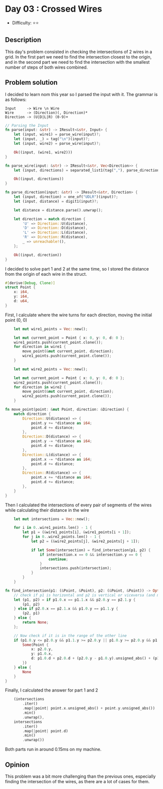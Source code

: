 # Day 03 : Crossed Wires

* Difficulty: ⭐⭐

## Description

This day's problem consisted in checking the intersections of 2 wires in a grid. In the first part we need to find the intersection closest to the origin, and in the second part we need to find the intersection with the smallest number of steps of both wires combined.

## Problem solution

I decided to learn nom this year so I parsed the input with it. The grammar is as follows:

```Grammar
Input     -> Wire \n Wire
Wire      -> (Direction)(, Direction)*
Direction -> (U|D|L|R) (0-9)+
```

```rust
// Parsing the Input
fn parse(input: &str) -> IResult<&str, Input> {
    let (input, wire1) = parse_wire(input)?;
    let (input, _) = tag("\n")(input)?;
    let (input, wire2) = parse_wire(input)?;

    Ok((input, (wire1, wire2)))
}

fn parse_wire(input: &str) -> IResult<&str, Vec<Direction>> {
    let (input, directions) = separated_list1(tag(","), parse_direction)(input)?;

    Ok((input, directions))
}

fn parse_direction(input: &str) -> IResult<&str, Direction> {
    let (input, direction) = one_of("UDLR")(input)?;
    let (input, distance) = digit1(input)?;

    let distance = distance.parse().unwrap();

    let direction = match direction {
        'U' => Direction::U(distance),
        'D' => Direction::D(distance),
        'L' => Direction::L(distance),
        'R' => Direction::R(distance),
        _ => unreachable!(),
    };

    Ok((input, direction))
}
```

I decided to solve part 1 and 2 at the same time, so I stored the distance from the origin of each wire in the struct.

```rust
#[derive(Debug, Clone)]
struct Point {
    x: i64,
    y: i64,
    d: u64,
}
```

First, I calculate where the wire turns for each direction, moving the initial point (0, 0)

```rust
    let mut wire1_points = Vec::new();

    let mut current_point = Point { x: 0, y: 0, d: 0 };
    wire1_points.push(current_point.clone());
    for direction in wire1 {
        move_point(&mut current_point, direction);
        wire1_points.push(current_point.clone());
    }

    let mut wire2_points = Vec::new();

    let mut current_point = Point { x: 0, y: 0, d: 0 };
    wire2_points.push(current_point.clone());
    for direction in wire2 {
        move_point(&mut current_point, direction);
        wire2_points.push(current_point.clone());
    }

fn move_point(point: &mut Point, direction: &Direction) {
    match direction {
        Direction::U(distance) => {
            point.y += *distance as i64;
            point.d += distance;
        },
        Direction::D(distance) => {
            point.y -= *distance as i64;
            point.d += distance;
        },
        Direction::L(distance) => {
            point.x -= *distance as i64;
            point.d += distance;
        },
        Direction::R(distance) => {
            point.x += *distance as i64;
            point.d += distance;
        },
    }
}
```

Then I calculated the intersections of every pair of segments of the wires while calculating their distance in the wire

```rust
    let mut intersections = Vec::new();

    for i in 0..wire1_points.len() - 1 {
        let p1 = (&wire1_points[i], &wire1_points[i + 1]);
        for j in 0..wire2_points.len() - 1 {
            let p2 = (&wire2_points[j], &wire2_points[j + 1]);

            if let Some(intersection) = find_intersection(p1, p2) {
                if intersection.x == 0 && intersection.y == 0 {
                    continue;
                }
                intersections.push(intersection);
            }
        }
    }

fn find_intersection(p1: (&Point, &Point), p2: (&Point, &Point)) -> Option<Point> {
    // check if p1 is horizontal and p2 is vertical or viceversa (and make them p1 horizontal and p2 vertical if not already so)
    let (p1, p2) = if p1.0.x == p1.1.x && p2.0.y == p2.1.y {
        (p1, p2)
    } else if p2.0.x == p2.1.x && p1.0.y == p1.1.y {
        (p2, p1)
    } else {
        return None;
    };

    // Now check if it is in the range of the other line
    if (p1.0.y <= p2.0.y && p1.1.y >= p2.0.y || p1.0.y >= p2.0.y && p1.1.y <= p2.0.y) && (p2.0.x <= p1.0.x && p2.1.x >= p1.0.x || p2.0.x >= p1.0.x && p2.1.x <= p1.0.x) {
        Some(Point {
            x: p2.0.y,
            y: p1.0.x,
            d: p1.0.d + p2.0.d + (p2.0.y - p1.0.y).unsigned_abs() + (p1.0.x - p2.0.x).unsigned_abs(),
        })
    } else {
        None
    }
}
```

Finally, I calculated the answer for part 1 and 2

```rust
    (intersections
        .iter()
        .map(|point| point.x.unsigned_abs() + point.y.unsigned_abs())
        .min()
        .unwrap(),
    intersections
        .iter()
        .map(|point| point.d)
        .min()
        .unwrap())
```

Both parts run in around 0.15ms on my machine.

## Opinion

This problem was a bit more challenging than the previous ones, especially finding the intersection of the wires, as there are a lot of cases for them.
